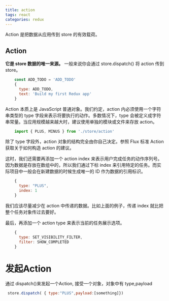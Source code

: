 ```yaml
---
title: action
tags: react
categories: redux
---
```

Action 是把数据从应用传到 store 的有效载荷。

<!-- more -->

## Action
**它是 store 数据的唯一来源。**
一般来说你会通过 store.dispatch() 将 action 传到 store。

``` js
    const ADD_TODO = 'ADD_TODO'
    {
      type: ADD_TODO,
      text: 'Build my first Redux app'
    }
```

Action 本质上是 JavaScript 普通对象。我们约定，action 内必须使用一个字符串类型的 type 字段来表示将要执行的动作。多数情况下，type 会被定义成字符串常量。当应用规模越来越大时，建议使用单独的模块或文件来存放 action。
```js
    import { PLUS, MINUS } from './store/action'
```
除了 type 字段外，action 对象的结构完全由你自己决定。参照 Flux 标准 Action 获取关于如何构造 action 的建议。

这时，我们还需要再添加一个 action index 来表示用户完成任务的动作序列号。因为数据是存放在数组中的，所以我们通过下标 index 来引用特定的任务。而实际项目中一般会在新建数据的时候生成唯一的 ID 作为数据的引用标识。
```js
    {
      type: "PLUS",
      index: 1
    }
```
我们应该尽量减少在 action 中传递的数据。比如上面的例子，传递 index 就比把整个任务对象传过去要好。

最后，再添加一个 action type 来表示当前的任务展示选项。
```js
    {
      type: SET_VISIBILITY_FILTER,
      filter: SHOW_COMPLETED
    }
```
# 发起Action
  通过 dispatch()来发起一个Action, 接受一个对象，对象中有 type,payload

  ```js
   store.dispatch( { type:"PLUS",payload:[something]})
  ```
